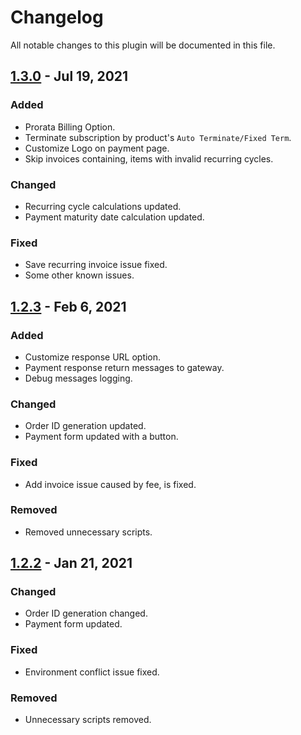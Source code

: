 # Changelog

All notable changes to this plugin will be documented in this file.

## [1.3.0](hhttps://github.com/directpaylk/directpay_whmcs/releases/tag/v1.3.0) - Jul 19, 2021

### Added
- Prorata Billing Option.
- Terminate subscription by product's `Auto Terminate/Fixed Term`.
- Customize Logo on payment page.
- Skip invoices containing, items with invalid recurring cycles.

### Changed
- Recurring cycle calculations updated.
- Payment maturity date calculation updated.

### Fixed
- Save recurring invoice issue fixed.
- Some other known issues.

## [1.2.3](https://github.com/directpaylk/directpay_whmcs/releases/tag/v1.2.3) - Feb 6, 2021

### Added
- Customize response URL option.
- Payment response return messages to gateway.
- Debug messages logging.

### Changed
- Order ID generation updated.
- Payment form updated with a button.

### Fixed
- Add invoice issue caused by fee, is fixed.

### Removed
- Removed unnecessary scripts.

## [1.2.2](https://github.com/directpaylk/directpay_whmcs/releases/tag/v1.2.2) - Jan 21, 2021

### Changed
- Order ID generation changed.
- Payment form updated.

### Fixed
- Environment conflict issue fixed.

### Removed
- Unnecessary scripts removed.
